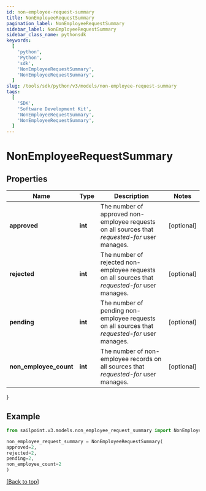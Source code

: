 ```yaml
---
id: non-employee-request-summary
title: NonEmployeeRequestSummary
pagination_label: NonEmployeeRequestSummary
sidebar_label: NonEmployeeRequestSummary
sidebar_class_name: pythonsdk
keywords:
  [
    'python',
    'Python',
    'sdk',
    'NonEmployeeRequestSummary',
    'NonEmployeeRequestSummary',
  ]
slug: /tools/sdk/python/v3/models/non-employee-request-summary
tags:
  [
    'SDK',
    'Software Development Kit',
    'NonEmployeeRequestSummary',
    'NonEmployeeRequestSummary',
  ]
---
```


# NonEmployeeRequestSummary

## Properties

| Name | Type | Description | Notes |
| --- | --- | --- | --- |
| **approved** | **int** | The number of approved non-employee requests on all sources that _requested-for_ user manages. | [optional] |
| **rejected** | **int** | The number of rejected non-employee requests on all sources that _requested-for_ user manages. | [optional] |
| **pending** | **int** | The number of pending non-employee requests on all sources that _requested-for_ user manages. | [optional] |
| **non_employee_count** | **int** | The number of non-employee records on all sources that _requested-for_ user manages. | [optional] |

}

## Example

```python
from sailpoint.v3.models.non_employee_request_summary import NonEmployeeRequestSummary

non_employee_request_summary = NonEmployeeRequestSummary(
approved=2,
rejected=2,
pending=2,
non_employee_count=2
)

```

[[Back to top]](#)
